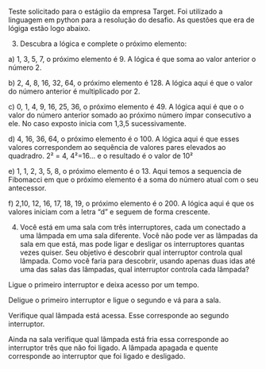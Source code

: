 Teste solicitado para o estágiio da empresa Target.
Foi utilizado a linguagem em python para a resolução do desafio.
As questões que era de lógiga estão logo abaixo.

3) Descubra a lógica e complete o próximo elemento: 

 a) 1, 3, 5, 7, o próximo elemento é 9. A lógica é que soma ao valor anterior o número 2. 

 b) 2, 4, 8, 16, 32, 64, o próximo elemento é 128. A lógica aqui é que o valor do número anterior é multiplicado por 2. 

c) 0, 1, 4, 9, 16, 25, 36, o próximo elemento é 49. A lógica aqui é que o o valor do número anterior somado ao próximo número ímpar consecutivo a ele. No caso exposto inicia com 1,3,5 sucessivamente.  

d) 4, 16, 36, 64, o próximo elemento é o 100. A lógica aqui é que esses valores correspondem ao sequência de valores pares elevados ao quadradro. 2² = 4, 4²=16... e o resultado é o valor de 10²  

e) 1, 1, 2, 3, 5, 8, o próximo elemento é o 13. Aqui temos a sequencia de Fibomacci em que o próximo elemento é a soma do número atual com o seu antecessor. 

f) 2,10, 12, 16, 17, 18, 19, o próximo elemento é o 200. A lógica aqui é que os valores iniciam com a letra “d” e seguem de forma crescente. 
 

4) Você está em uma sala com três interruptores, cada um conectado a uma lâmpada em uma sala diferente. Você não pode ver as lâmpadas da sala em que está, mas pode ligar e desligar os interruptores quantas vezes quiser. Seu objetivo é descobrir qual interruptor controla qual lâmpada. Como você faria para descobrir, usando apenas duas idas até uma das salas das lâmpadas, qual interruptor controla cada lâmpada?  
 

Ligue o primeiro interruptor e deixa acesso por um tempo.  

Deligue o primeiro interruptor e ligue o segundo e vá para a sala.  

Verifique qual lâmpada está acessa. Esse corresponde ao segundo interruptor.  

Ainda na sala verifique qual lâmpada está fria essa corresponde ao interruptor três que não foi ligado. A lâmpada apagada e quente corresponde ao interruptor que foi ligado e desligado. 
